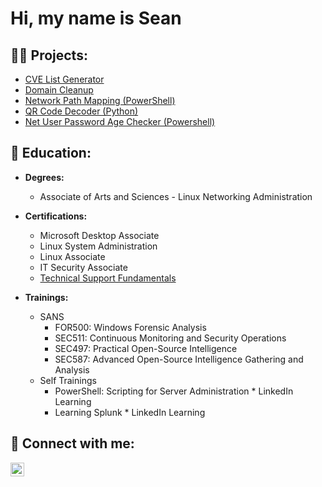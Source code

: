 <h1>Hi, my name is Sean </h1>

<h2>👨‍💻 Projects:</h2>

  - [CVE List Generator](https://github.com/SeanVoth/CVE-List)
  - [Domain Cleanup](https://github.com/SeanVoth/DomainCleanup)
  - [Network Path Mapping (PowerShell)](https://github.com/SeanVoth/network-path-Mapping)
  - [QR Code Decoder (Python)](https://github.com/SeanVoth/QR-Code-Decoder)
  - [Net User Password Age Checker (Powershell)](https://github.com/SeanVoth/Net_User_Password_checker)
    
<h2> 📖 Education:</h2>

  - <b> Degrees: </b>
    - Associate of Arts and Sciences - Linux Networking Administration
   - <b> Certifications: </b>
     - Microsoft Desktop Associate
     - Linux System Administration
     - Linux Associate
     - IT Security Associate
     -  [Technical Support Fundamentals](https://www.coursera.org/account/accomplishments/certificate/ZB5JHMPYP6Y2)
       
  - <b> Trainings: </b>
      - SANS
        - FOR500: Windows Forensic Analysis
        - SEC511: Continuous Monitoring and Security Operations
        - SEC497: Practical Open-Source Intelligence
        - SEC587: Advanced Open-Source Intelligence Gathering and Analysis   
      - Self Trainings
        - PowerShell: Scripting for Server Administration   * LinkedIn Learning
        - Learning Splunk    * LinkedIn Learning

    

<h2> 🤳 Connect with me:</h2>

[<img align="left" alt="SeanVoth | LinkedIn" width="22px" src="https://cdn.jsdelivr.net/npm/simple-icons@v3/icons/linkedin.svg" />][linkedin]

[linkedin]: https://linkedin.com/in/seanvoth

<!--
Here are some ideas to get you started:

- 🔭 I’m currently working on ...
- 🌱 I’m currently learning ...
- 👯 I’m looking to collaborate on ...
- 🤔 I’m looking for help with ...
- 💬 Ask me about ...
- 📫 How to reach me: ...
- 😄 Pronouns: ...
- ⚡ Fun fact: ...


![SansDanceGIF](https://github.com/SeanVoth/SeanVoth/assets/39986091/81ba3dd3-fb24-4f29-a11c-8469615e752c)

-->
